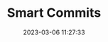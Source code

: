 ---
url: https://support.atlassian.com/jira-software-cloud/docs/process-issues-with-smart-commits/
title: Smart Commits
description: Lots of powerful ways to interact with Jira issues via commit messages.
tags:
- jira
- git
source: 
date: 2023-03-06 11:27:33
---